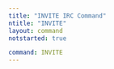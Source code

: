 ```yaml
---
title: "INVITE IRC Command"
ntitle: "INVITE"
layout: command
notstarted: true

command: INVITE
---
```

